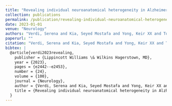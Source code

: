 ```yaml
---
title: "Revealing individual neuroanatomical heterogeneity in Alzheimer disease using neuroanatomical normative modeling"
collection: publications
permalink: /publication/revealing-individual-neuroanatomical-heterogeneity-in-alzheimer-disease-using-ne
date: 2023-01-01
venue: "Neurology"
authors: "Verdi, Serena and Kia, Seyed Mostafa and Yong, Keir XX and Tosun, Duygu and Schott, Jonathan M and Marquand, Andre F and Cole, James H"
paperurl: ""
citation: "Verdi, Serena and Kia, Seyed Mostafa and Yong, Keir XX and Tosun, Duygu and Schott, Jonathan M and Marquand, Andre F and Cole, James H (2023). Revealing individual neuroanatomical heterogeneity in Alzheimer disease using neuroanatomical normative modeling. Neurology."
bibtex: |
  @article{verdi2023revealing,
    publisher = {Lippincott Williams \& Wilkins Hagerstown, MD},
    year = {2023},
    pages = {e2442--e2453},
    number = {24},
    volume = {100},
    journal = {Neurology},
    author = {Verdi, Serena and Kia, Seyed Mostafa and Yong, Keir XX and Tosun, Duygu and Schott, Jonathan M and Marquand, Andre F and Cole, James H},
    title = {Revealing individual neuroanatomical heterogeneity in Alzheimer disease using neuroanatomical normative modeling},
  }
---
```

